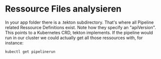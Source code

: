 # Ressource Files analysieren

In your app folder there is a .tekton subdirectory. That's where all Pipeline related Ressource Definitions exist. Note how they specify an "apiVersion". This points to a Kubernetes CRD, tekton implements. If the pipeline would run in our cluster we could actually get all those ressources with, for instance:

```text
kubectl get pipelinerun
```

